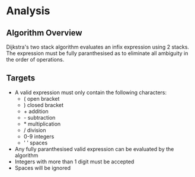 # Analysis

## Algorithm Overview

Dijkstra's two stack algorithm evaluates an infix expression using 2 stacks. The expression must be fully paranthesised as to eliminate all ambiguity in the order of operations.

## Targets

- A valid expression must only contain the following characters:
  - ( open bracket
  - ) closed bracket
  - \+ addition
  - \- subtraction
  - \* multiplication
  - / division
  - 0-9 integers
  - ' ' spaces
- Any fully paranthesised valid expression can be evaluated by the algorithm
- Integers with more than 1 digit must be accepted
- Spaces will be ignored
